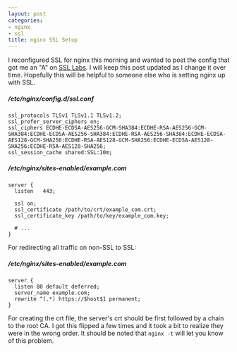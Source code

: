 ```yaml
---
layout: post
categories:
- nginx
- ssl
title: nginx SSL Setup
---
```


I reconfigured SSL for nginx this morning and wanted to post the config that got me an "A" on [SSL Labs](https://www.ssllabs.com/ssltest/analyze.html?d=blog.oestrich.org). I will keep this post updated as I change it over time. Hopefully this will be helpful to someone else who is setting nginx up with SSL.

##### /etc/nginx/config.d/ssl.conf
```nginx
ssl_protocols TLSv1 TLSv1.1 TLSv1.2;
ssl_prefer_server_ciphers on;
ssl_ciphers ECDHE-ECDSA-AES256-GCM-SHA384:ECDHE-RSA-AES256-GCM-SHA384:ECDHE-ECDSA-AES256-SHA384:ECDHE-RSA-AES256-SHA384:ECDHE-ECDSA-AES128-GCM-SHA256:ECDHE-RSA-AES128-GCM-SHA256:ECDHE-ECDSA-AES128-SHA256:ECDHE-RSA-AES128-SHA256;
ssl_session_cache shared:SSL:10m;
```

##### /etc/nginx/sites-enabled/example.com
```nginx
server {
  listen   443;

  ssl on;
  ssl_certificate /path/to/crt/example_com.crt;
  ssl_certificate_key /path/to/key/example_com.key;

  # ...
}
```

For redirecting all traffic on non-SSL to SSL:

##### /etc/nginx/sites-enabled/example.com
```nginx
server {
  listen 80 default deferred;
  server_name example.com;
  rewrite ^(.*) https://$host$1 permanent;
}
```

For creating the crt file, the server's crt should be first followed by a chain to the root CA. I got this flipped a few times and it took a bit to realize they were in the wrong order. It should be noted that `nginx -t` will let you know of this problem.
